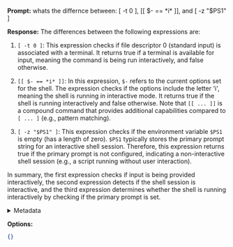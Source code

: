 **Prompt:**
whats the differnce between: [ -t 0 ], [[ $- == *i* ]], and [ -z "$PS1" ]

**Response:**
The differences between the following expressions are:

1. `[ -t 0 ]`: This expression checks if file descriptor 0 (standard input) is associated with a terminal. It returns true if a terminal is available for input, meaning the command is being run interactively, and false otherwise.

2. `[[ $- == *i* ]]`: In this expression, `$-` refers to the current options set for the shell. The expression checks if the options include the letter 'i', meaning the shell is running in interactive mode. It returns true if the shell is running interactively and false otherwise. Note that `[[ ... ]]` is a compound command that provides additional capabilities compared to `[ ... ]` (e.g., pattern matching).

3. `[ -z "$PS1" ]`: This expression checks if the environment variable `$PS1` is empty (has a length of zero). `$PS1` typically stores the primary prompt string for an interactive shell session. Therefore, this expression returns true if the primary prompt is not configured, indicating a non-interactive shell session (e.g., a script running without user interaction).

In summary, the first expression checks if input is being provided interactively, the second expression detects if the shell session is interactive, and the third expression determines whether the shell is running interactively by checking if the primary prompt is set.

<details><summary>Metadata</summary>

- Duration: 7210 ms
- Datetime: 2023-07-20T13:40:38.136152
- Model: gpt-3.5-turbo-0613

</details>

**Options:**
```json
{}
```

